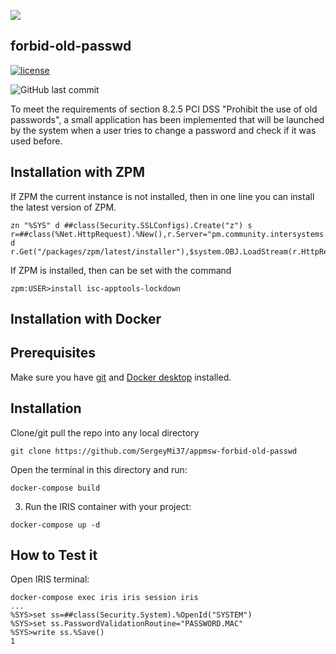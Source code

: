 ![](https://github.com/SergeyMi37/appmsw-forbid-old-passwd/blob/master/doc/Screenshot_1.png)
## forbid-old-passwd
[![license](https://img.shields.io/badge/License-MIT-yellow.svg)](https://opensource.org/licenses/MIT)

<img alt="GitHub last commit" src="https://img.shields.io/github/last-commit/SergeyMi37/appmsw-forbid-old-passwd">

To meet the requirements of section 8.2.5 PCI DSS "Prohibit the use of old passwords", a small application has been implemented that will be launched by the system when a user tries to change a password and check if it was used before.


## Installation with ZPM

If ZPM the current instance is not installed, then in one line you can install the latest version of ZPM.
```
zn "%SYS" d ##class(Security.SSLConfigs).Create("z") s r=##class(%Net.HttpRequest).%New(),r.Server="pm.community.intersystems.com",r.SSLConfiguration="z" d r.Get("/packages/zpm/latest/installer"),$system.OBJ.LoadStream(r.HttpResponse.Data,"c")
```
If ZPM is installed, then can be set with the command
```
zpm:USER>install isc-apptools-lockdown
```
## Installation with Docker

## Prerequisites
Make sure you have [git](https://git-scm.com/book/en/v2/Getting-Started-Installing-Git) and [Docker desktop](https://www.docker.com/products/docker-desktop) installed.

## Installation 
Clone/git pull the repo into any local directory

```
git clone https://github.com/SergeyMi37/appmsw-forbid-old-passwd
```

Open the terminal in this directory and run:

```
docker-compose build
```

3. Run the IRIS container with your project:

```
docker-compose up -d
```

## How to Test it
Open IRIS terminal:

```
docker-compose exec iris iris session iris
...
%SYS>set ss=##class(Security.System).%OpenId("SYSTEM")
%SYS>set ss.PasswordValidationRoutine="PASSWORD.MAC"
%SYS>write ss.%Save()
1
```
